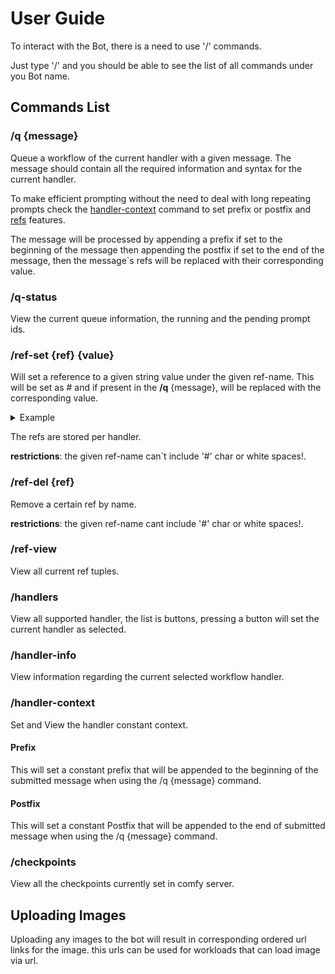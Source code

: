 # User Guide

To interact with the Bot, there is a need to use '/' commands.

Just type '/' and you should be able to see the list of all commands under you Bot name.

## Commands List

### /q {message}

Queue a workflow of the current handler with a given message. The message should contain all the required information and syntax for the current handler. 

To make efficient prompting without the need to deal with long repeating prompts check the [handler-context](#handler-context) command to set prefix or postfix and [refs](#ref-set-ref-value) features.

The message will be processed by appending a prefix if set to the beginning of the message then appending the postfix if set to the end of the message, then the message`s refs will be replaced with their corresponding value.

### /q-status

View the current queue information, the running and the pending prompt ids.

### /ref-set {ref} {value}

Will set a reference to a given string value under the given ref-name. This will be set as #<ref-name> and if present in the **/q** {message}, will be replaced with the corresponding value.

<details>
  <summary>Example</summary>

/ref-set 'config' '--res 1024:768 --cfg 5 --steps 40'

Will result in

```shell
#config=--res 1024:768 --cfg 5 --steps 40
```

and the /q message is

```shell
a robot #config
```

will result in message

```shell
a robot --res 1024:768 --cfg 5 --steps 40
```

</details>

The refs are stored per handler.

**restrictions**: the given ref-name can`t include '#' char or white spaces!.

### /ref-del {ref}

Remove a certain ref by name. 

**restrictions**: the given ref-name cant include '#' char or white spaces!.

### /ref-view 

View all current ref tuples.

### /handlers

View all supported handler, the list is buttons, pressing a button will set the current handler as selected.

### /handler-info

View information regarding the current selected workflow handler.

### /handler-context

Set and View the handler constant context.

#### Prefix

This will set a constant prefix that will be appended to the beginning of the submitted message when using the /q {message} command.

#### Postfix

This will set a constant Postfix that will be appended to the end of  submitted message when using the /q {message} command.

### /checkpoints

View all the checkpoints currently set in comfy server.

## Uploading Images

Uploading any images to the bot will result in corresponding ordered url links for the image. this urls can be used for workloads that can load image via url.